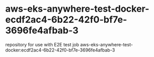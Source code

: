 # aws-eks-anywhere-test-docker-ecdf2ac4-6b22-42f0-bf7e-3696fe4afbab-3
repository for use with E2E test job aws-eks-anywhere-test-docker:ecdf2ac4-6b22-42f0-bf7e-3696fe4afbab-3
